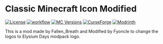 # Classic Minecraft Icon Modified

[![License](https://img.shields.io/github/license/Fallen-Breath/classic-minecraft-icon.svg)](http://www.gnu.org/licenses/lgpl-3.0.html)
[![workflow](https://github.com/Fallen-Breath/classic-minecraft-icon/actions/workflows/gradle.yml/badge.svg)](https://github.com/Fallen-Breath/classic-minecraft-icon/actions/workflows/gradle.yml)
[![MC Versions](https://cf.way2muchnoise.eu/versions/For%20MC_873049_all.svg)](https://legacy.curseforge.com/minecraft/mc-mods/classic-minecraft-icon)
[![CurseForge](https://cf.way2muchnoise.eu/full_873049_downloads.svg)](https://legacy.curseforge.com/minecraft/mc-mods/classic-minecraft-icon)
[![Modrinth](https://img.shields.io/modrinth/dt/NTUQ8Yoi?label=Modrinth%20Downloads)](https://modrinth.com/mod/classic-minecraft-icon)

This is a mod made by Fallen_Breath and Modified by Fyoncle to change the logos to Elysium Days modpack logo.
